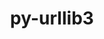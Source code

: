 ---
title: "py-urllib3"
layout: cache
categories: [package, develop-2023-08-13]
meta: {"versions": ["1.26.12"], "compilers": ["apple-clang@=14.0.0", "gcc@=11.1.0", "gcc@=11.3.0", "gcc@=7.3.1", "oneapi@=2023.2.0"], "oss": ["amzn2", "ubuntu20.04", "ubuntu22.04", "ventura"], "platforms": ["darwin", "linux"], "targets": ["aarch64", "neoverse_n1", "ppc64le", "x86_64", "x86_64_v3"], "stacks": ["aws-isc", "aws-isc-aarch64", "data-vis-sdk", "e4s", "e4s-oneapi", "e4s-power", "ml-darwin-aarch64-mps", "ml-linux-x86_64-cpu", "ml-linux-x86_64-cuda", "ml-linux-x86_64-rocm", "root"], "num_specs": 22, "num_specs_by_stack": {"ml-darwin-aarch64-mps": 2, "root": 22, "aws-isc-aarch64": 2, "aws-isc": 1, "e4s-power": 5, "e4s-oneapi": 1, "e4s": 5, "data-vis-sdk": 1, "ml-linux-x86_64-cpu": 5, "ml-linux-x86_64-cuda": 5, "ml-linux-x86_64-rocm": 5}}
spec_details: [{"hash": "iz63g3lmmgctatlwj62dkgh2m24pinx3", "compiler": "apple-clang@=14.0.0", "versions": ["1.26.12"], "os": "ventura", "platform": "darwin", "target": "aarch64", "variants": ["~brotli", "build_system=python_pip", "~secure", "~socks"], "stacks": ["ml-darwin-aarch64-mps", "root"], "size": "-", "tarball": "https://binaries.spack.io/releases/develop-2023-08-13/build_cache/darwin-ventura-aarch64/apple-clang-14.0.0/py-urllib3-1.26.12/darwin-ventura-aarch64-apple-clang-14.0.0-py-urllib3-1.26.12-iz63g3lmmgctatlwj62dkgh2m24pinx3.spack"}, {"hash": "yb235pnnzjbumekqc3rd2wgzo6cjnqq3", "compiler": "apple-clang@=14.0.0", "versions": ["1.26.12"], "os": "ventura", "platform": "darwin", "target": "aarch64", "variants": ["~brotli", "build_system=python_pip", "~secure", "~socks"], "stacks": ["ml-darwin-aarch64-mps", "root"], "size": "-", "tarball": "https://binaries.spack.io/releases/develop-2023-08-13/build_cache/darwin-ventura-aarch64/apple-clang-14.0.0/py-urllib3-1.26.12/darwin-ventura-aarch64-apple-clang-14.0.0-py-urllib3-1.26.12-yb235pnnzjbumekqc3rd2wgzo6cjnqq3.spack"}, {"hash": "jd6lllr3j3om3fjdpqnqolno2wekk52u", "compiler": "gcc@=7.3.1", "versions": ["1.26.12"], "os": "amzn2", "platform": "linux", "target": "aarch64", "variants": ["~brotli", "build_system=python_pip", "~secure", "~socks"], "stacks": ["root", "aws-isc-aarch64"], "size": "-", "tarball": "https://binaries.spack.io/releases/develop-2023-08-13/build_cache/linux-amzn2-aarch64/gcc-7.3.1/py-urllib3-1.26.12/linux-amzn2-aarch64-gcc-7.3.1-py-urllib3-1.26.12-jd6lllr3j3om3fjdpqnqolno2wekk52u.spack"}, {"hash": "x6fy4pqqydtpxsoueawjlhs2vgua64zh", "compiler": "gcc@=7.3.1", "versions": ["1.26.12"], "os": "amzn2", "platform": "linux", "target": "neoverse_n1", "variants": ["~brotli", "build_system=python_pip", "~secure", "~socks"], "stacks": ["root", "aws-isc-aarch64"], "size": "-", "tarball": "https://binaries.spack.io/releases/develop-2023-08-13/build_cache/linux-amzn2-neoverse_n1/gcc-7.3.1/py-urllib3-1.26.12/linux-amzn2-neoverse_n1-gcc-7.3.1-py-urllib3-1.26.12-x6fy4pqqydtpxsoueawjlhs2vgua64zh.spack"}, {"hash": "3zy5e2lpebnlqm2dejzxewday6nfjowb", "compiler": "gcc@=7.3.1", "versions": ["1.26.12"], "os": "amzn2", "platform": "linux", "target": "x86_64_v3", "variants": ["~brotli", "build_system=python_pip", "~secure", "~socks"], "stacks": ["aws-isc", "root"], "size": "-", "tarball": "https://binaries.spack.io/releases/develop-2023-08-13/build_cache/linux-amzn2-x86_64_v3/gcc-7.3.1/py-urllib3-1.26.12/linux-amzn2-x86_64_v3-gcc-7.3.1-py-urllib3-1.26.12-3zy5e2lpebnlqm2dejzxewday6nfjowb.spack"}, {"hash": "37tocfuells5vj3dujbn5eg3umotm4l4", "compiler": "gcc@=11.1.0", "versions": ["1.26.12"], "os": "ubuntu20.04", "platform": "linux", "target": "ppc64le", "variants": ["~brotli", "build_system=python_pip", "~secure", "~socks"], "stacks": ["root", "e4s-power"], "size": "-", "tarball": "https://binaries.spack.io/releases/develop-2023-08-13/build_cache/linux-ubuntu20.04-ppc64le/gcc-11.1.0/py-urllib3-1.26.12/linux-ubuntu20.04-ppc64le-gcc-11.1.0-py-urllib3-1.26.12-37tocfuells5vj3dujbn5eg3umotm4l4.spack"}, {"hash": "a22houewryqsy3uxaqwqew2h7oleozyw", "compiler": "gcc@=11.1.0", "versions": ["1.26.12"], "os": "ubuntu20.04", "platform": "linux", "target": "ppc64le", "variants": ["~brotli", "build_system=python_pip", "~secure", "~socks"], "stacks": ["root", "e4s-power"], "size": "-", "tarball": "https://binaries.spack.io/releases/develop-2023-08-13/build_cache/linux-ubuntu20.04-ppc64le/gcc-11.1.0/py-urllib3-1.26.12/linux-ubuntu20.04-ppc64le-gcc-11.1.0-py-urllib3-1.26.12-a22houewryqsy3uxaqwqew2h7oleozyw.spack"}, {"hash": "apimqojiclrsgdmxlizqjtepd56gyowq", "compiler": "gcc@=11.1.0", "versions": ["1.26.12"], "os": "ubuntu20.04", "platform": "linux", "target": "ppc64le", "variants": ["~brotli", "build_system=python_pip", "~secure", "~socks"], "stacks": ["root", "e4s-power"], "size": "-", "tarball": "https://binaries.spack.io/releases/develop-2023-08-13/build_cache/linux-ubuntu20.04-ppc64le/gcc-11.1.0/py-urllib3-1.26.12/linux-ubuntu20.04-ppc64le-gcc-11.1.0-py-urllib3-1.26.12-apimqojiclrsgdmxlizqjtepd56gyowq.spack"}, {"hash": "hyhsud627cjshasotdah6ptvsj7ilfca", "compiler": "gcc@=11.1.0", "versions": ["1.26.12"], "os": "ubuntu20.04", "platform": "linux", "target": "ppc64le", "variants": ["~brotli", "build_system=python_pip", "~secure", "~socks"], "stacks": ["root", "e4s-power"], "size": "-", "tarball": "https://binaries.spack.io/releases/develop-2023-08-13/build_cache/linux-ubuntu20.04-ppc64le/gcc-11.1.0/py-urllib3-1.26.12/linux-ubuntu20.04-ppc64le-gcc-11.1.0-py-urllib3-1.26.12-hyhsud627cjshasotdah6ptvsj7ilfca.spack"}, {"hash": "h77wh3lmhwjnga25v6qbluutqdizkq62", "compiler": "gcc@=11.1.0", "versions": ["1.26.12"], "os": "ubuntu20.04", "platform": "linux", "target": "ppc64le", "variants": ["~brotli", "build_system=python_pip", "~secure", "~socks"], "stacks": ["root", "e4s-power"], "size": "-", "tarball": "https://binaries.spack.io/releases/develop-2023-08-13/build_cache/linux-ubuntu20.04-ppc64le/gcc-11.1.0/py-urllib3-1.26.12/linux-ubuntu20.04-ppc64le-gcc-11.1.0-py-urllib3-1.26.12-h77wh3lmhwjnga25v6qbluutqdizkq62.spack"}, {"hash": "fa46abmdmgargcgntikpeus73l7colpd", "compiler": "oneapi@=2023.2.0", "versions": ["1.26.12"], "os": "ubuntu20.04", "platform": "linux", "target": "x86_64", "variants": ["~brotli", "build_system=python_pip", "~secure", "~socks"], "stacks": ["e4s-oneapi", "root"], "size": "-", "tarball": "https://binaries.spack.io/releases/develop-2023-08-13/build_cache/linux-ubuntu20.04-x86_64/oneapi-2023.2.0/py-urllib3-1.26.12/linux-ubuntu20.04-x86_64-oneapi-2023.2.0-py-urllib3-1.26.12-fa46abmdmgargcgntikpeus73l7colpd.spack"}, {"hash": "ale3avczn47iq6yja2ptu4gehwtfb3fy", "compiler": "gcc@=11.1.0", "versions": ["1.26.12"], "os": "ubuntu20.04", "platform": "linux", "target": "x86_64_v3", "variants": ["~brotli", "build_system=python_pip", "~secure", "~socks"], "stacks": ["e4s", "root"], "size": "-", "tarball": "https://binaries.spack.io/releases/develop-2023-08-13/build_cache/linux-ubuntu20.04-x86_64_v3/gcc-11.1.0/py-urllib3-1.26.12/linux-ubuntu20.04-x86_64_v3-gcc-11.1.0-py-urllib3-1.26.12-ale3avczn47iq6yja2ptu4gehwtfb3fy.spack"}, {"hash": "zm5kwhm4ktrqrzb6yxvtrezpec7bply5", "compiler": "gcc@=11.1.0", "versions": ["1.26.12"], "os": "ubuntu20.04", "platform": "linux", "target": "x86_64_v3", "variants": ["~brotli", "build_system=python_pip", "~secure", "~socks"], "stacks": ["data-vis-sdk", "root"], "size": "-", "tarball": "https://binaries.spack.io/releases/develop-2023-08-13/build_cache/linux-ubuntu20.04-x86_64_v3/gcc-11.1.0/py-urllib3-1.26.12/linux-ubuntu20.04-x86_64_v3-gcc-11.1.0-py-urllib3-1.26.12-zm5kwhm4ktrqrzb6yxvtrezpec7bply5.spack"}, {"hash": "jxxoxqnpyzmpudqguoe3apsjsywnem52", "compiler": "gcc@=11.1.0", "versions": ["1.26.12"], "os": "ubuntu20.04", "platform": "linux", "target": "x86_64_v3", "variants": ["~brotli", "build_system=python_pip", "~secure", "~socks"], "stacks": ["e4s", "root"], "size": "-", "tarball": "https://binaries.spack.io/releases/develop-2023-08-13/build_cache/linux-ubuntu20.04-x86_64_v3/gcc-11.1.0/py-urllib3-1.26.12/linux-ubuntu20.04-x86_64_v3-gcc-11.1.0-py-urllib3-1.26.12-jxxoxqnpyzmpudqguoe3apsjsywnem52.spack"}, {"hash": "mcuzlwbyf3rsst6rwe5w4ncckuyzvezf", "compiler": "gcc@=11.1.0", "versions": ["1.26.12"], "os": "ubuntu20.04", "platform": "linux", "target": "x86_64_v3", "variants": ["~brotli", "build_system=python_pip", "~secure", "~socks"], "stacks": ["e4s", "root"], "size": "-", "tarball": "https://binaries.spack.io/releases/develop-2023-08-13/build_cache/linux-ubuntu20.04-x86_64_v3/gcc-11.1.0/py-urllib3-1.26.12/linux-ubuntu20.04-x86_64_v3-gcc-11.1.0-py-urllib3-1.26.12-mcuzlwbyf3rsst6rwe5w4ncckuyzvezf.spack"}, {"hash": "kfy5hlygzqgvbptz7elverrv6ui4kjom", "compiler": "gcc@=11.1.0", "versions": ["1.26.12"], "os": "ubuntu20.04", "platform": "linux", "target": "x86_64_v3", "variants": ["~brotli", "build_system=python_pip", "~secure", "~socks"], "stacks": ["e4s", "root"], "size": "-", "tarball": "https://binaries.spack.io/releases/develop-2023-08-13/build_cache/linux-ubuntu20.04-x86_64_v3/gcc-11.1.0/py-urllib3-1.26.12/linux-ubuntu20.04-x86_64_v3-gcc-11.1.0-py-urllib3-1.26.12-kfy5hlygzqgvbptz7elverrv6ui4kjom.spack"}, {"hash": "ccn2t3g7ulq2r3nlpwl2i3vteb6lrmqt", "compiler": "gcc@=11.1.0", "versions": ["1.26.12"], "os": "ubuntu20.04", "platform": "linux", "target": "x86_64_v3", "variants": ["~brotli", "build_system=python_pip", "~secure", "~socks"], "stacks": ["e4s", "root"], "size": "-", "tarball": "https://binaries.spack.io/releases/develop-2023-08-13/build_cache/linux-ubuntu20.04-x86_64_v3/gcc-11.1.0/py-urllib3-1.26.12/linux-ubuntu20.04-x86_64_v3-gcc-11.1.0-py-urllib3-1.26.12-ccn2t3g7ulq2r3nlpwl2i3vteb6lrmqt.spack"}, {"hash": "ap2jauk7st34bjjhr6n4p5alerfev6e4", "compiler": "gcc@=11.3.0", "versions": ["1.26.12"], "os": "ubuntu22.04", "platform": "linux", "target": "x86_64_v3", "variants": ["~brotli", "build_system=python_pip", "~secure", "~socks"], "stacks": ["ml-linux-x86_64-cpu", "ml-linux-x86_64-cuda", "root", "ml-linux-x86_64-rocm"], "size": "-", "tarball": "https://binaries.spack.io/releases/develop-2023-08-13/build_cache/linux-ubuntu22.04-x86_64_v3/gcc-11.3.0/py-urllib3-1.26.12/linux-ubuntu22.04-x86_64_v3-gcc-11.3.0-py-urllib3-1.26.12-ap2jauk7st34bjjhr6n4p5alerfev6e4.spack"}, {"hash": "3jhu5o4genm5l5oznk32rgatocr6qetw", "compiler": "gcc@=11.3.0", "versions": ["1.26.12"], "os": "ubuntu22.04", "platform": "linux", "target": "x86_64_v3", "variants": ["~brotli", "build_system=python_pip", "~secure", "~socks"], "stacks": ["ml-linux-x86_64-cpu", "ml-linux-x86_64-cuda", "root", "ml-linux-x86_64-rocm"], "size": "-", "tarball": "https://binaries.spack.io/releases/develop-2023-08-13/build_cache/linux-ubuntu22.04-x86_64_v3/gcc-11.3.0/py-urllib3-1.26.12/linux-ubuntu22.04-x86_64_v3-gcc-11.3.0-py-urllib3-1.26.12-3jhu5o4genm5l5oznk32rgatocr6qetw.spack"}, {"hash": "twg4ka7rcahlahodpem4fp3pabmq7kk2", "compiler": "gcc@=11.3.0", "versions": ["1.26.12"], "os": "ubuntu22.04", "platform": "linux", "target": "x86_64_v3", "variants": ["~brotli", "build_system=python_pip", "~secure", "~socks"], "stacks": ["ml-linux-x86_64-cpu", "ml-linux-x86_64-cuda", "root", "ml-linux-x86_64-rocm"], "size": "-", "tarball": "https://binaries.spack.io/releases/develop-2023-08-13/build_cache/linux-ubuntu22.04-x86_64_v3/gcc-11.3.0/py-urllib3-1.26.12/linux-ubuntu22.04-x86_64_v3-gcc-11.3.0-py-urllib3-1.26.12-twg4ka7rcahlahodpem4fp3pabmq7kk2.spack"}, {"hash": "2s7yxt2ehsdfpylawdnwjxauovf2a7ld", "compiler": "gcc@=11.3.0", "versions": ["1.26.12"], "os": "ubuntu22.04", "platform": "linux", "target": "x86_64_v3", "variants": ["~brotli", "build_system=python_pip", "~secure", "~socks"], "stacks": ["ml-linux-x86_64-cpu", "ml-linux-x86_64-cuda", "root", "ml-linux-x86_64-rocm"], "size": "-", "tarball": "https://binaries.spack.io/releases/develop-2023-08-13/build_cache/linux-ubuntu22.04-x86_64_v3/gcc-11.3.0/py-urllib3-1.26.12/linux-ubuntu22.04-x86_64_v3-gcc-11.3.0-py-urllib3-1.26.12-2s7yxt2ehsdfpylawdnwjxauovf2a7ld.spack"}, {"hash": "olzvl4j735yzfrtqy6za4dsayatvq73r", "compiler": "gcc@=11.3.0", "versions": ["1.26.12"], "os": "ubuntu22.04", "platform": "linux", "target": "x86_64_v3", "variants": ["~brotli", "build_system=python_pip", "~secure", "~socks"], "stacks": ["ml-linux-x86_64-cpu", "ml-linux-x86_64-cuda", "root", "ml-linux-x86_64-rocm"], "size": "-", "tarball": "https://binaries.spack.io/releases/develop-2023-08-13/build_cache/linux-ubuntu22.04-x86_64_v3/gcc-11.3.0/py-urllib3-1.26.12/linux-ubuntu22.04-x86_64_v3-gcc-11.3.0-py-urllib3-1.26.12-olzvl4j735yzfrtqy6za4dsayatvq73r.spack"}]
---
